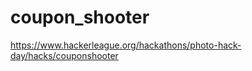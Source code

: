 coupon_shooter
==============

https://www.hackerleague.org/hackathons/photo-hack-day/hacks/couponshooter
